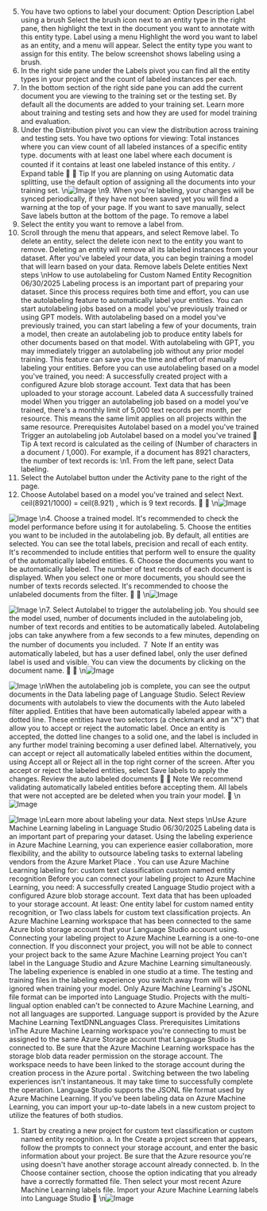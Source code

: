 5. You have two options to label your document:
Option
Description
Label using a
brush
Select the brush icon next to an entity type in the right pane, then highlight the
text in the document you want to annotate with this entity type.
Label using a
menu
Highlight the word you want to label as an entity, and a menu will appear. Select
the entity type you want to assign for this entity.
The below screenshot shows labeling using a brush.
6. In the right side pane under the Labels pivot you can find all the entity types in your
project and the count of labeled instances per each.
7. In the bottom section of the right side pane you can add the current document you are
viewing to the training set or the testing set. By default all the documents are added to
your training set. Learn more about training and testing sets and how they are used for
model training and evaluation.
8. Under the Distribution pivot you can view the distribution across training and testing
sets. You have two options for viewing:
Total instances where you can view count of all labeled instances of a specific entity
type.
documents with at least one label where each document is counted if it contains at
least one labeled instance of this entity.
ﾉ
Expand table

 Tip
If you are planning on using Automatic data splitting, use the default option of
assigning all the documents into your training set.
\n![Image](images/page681_image1.png)
\n9. When you're labeling, your changes will be synced periodically, if they have not been
saved yet you will find a warning at the top of your page. If you want to save manually,
select Save labels button at the bottom of the page.
To remove a label
1. Select the entity you want to remove a label from.
2. Scroll through the menu that appears, and select Remove label.
To delete an entity, select the delete icon next to the entity you want to remove. Deleting an
entity will remove all its labeled instances from your dataset.
After you've labeled your data, you can begin training a model that will learn based on your
data.
Remove labels
Delete entities
Next steps
\nHow to use autolabeling for Custom
Named Entity Recognition
06/30/2025
Labeling process is an important part of preparing your dataset. Since this process requires
both time and effort, you can use the autolabeling feature to automatically label your entities.
You can start autolabeling jobs based on a model you've previously trained or using GPT
models. With autolabeling based on a model you've previously trained, you can start labeling a
few of your documents, train a model, then create an autolabeling job to produce entity labels
for other documents based on that model. With autolabeling with GPT, you may immediately
trigger an autolabeling job without any prior model training. This feature can save you the time
and effort of manually labeling your entities.
Before you can use autolabeling based on a model you've trained, you need:
A successfully created project with a configured Azure blob storage account.
Text data that has been uploaded to your storage account.
Labeled data
A successfully trained model
When you trigger an autolabeling job based on a model you've trained, there's a monthly
limit of 5,000 text records per month, per resource. This means the same limit applies on
all projects within the same resource.
Prerequisites
Autolabel based on a model you've trained
Trigger an autolabeling job
Autolabel based on a model you've trained
 Tip
A text record is calculated as the ceiling of (Number of characters in a document /
1,000). For example, if a document has 8921 characters, the number of text records is:
\n1. From the left pane, select Data labeling.
2. Select the Autolabel button under the Activity pane to the right of the page.
3. Choose Autolabel based on a model you've trained and select Next.
ceil(8921/1000) = ceil(8.921) , which is 9 text records.


\n![Image](images/page684_image1.png)

![Image](images/page684_image2.png)
\n4. Choose a trained model. It's recommended to check the model performance before
using it for autolabeling.
5. Choose the entities you want to be included in the autolabeling job. By default, all
entities are selected. You can see the total labels, precision and recall of each entity.
It's recommended to include entities that perform well to ensure the quality of the
automatically labeled entities.
6. Choose the documents you want to be automatically labeled. The number of text
records of each document is displayed. When you select one or more documents,
you should see the number of texts records selected. It's recommended to choose
the unlabeled documents from the filter.


\n![Image](images/page685_image1.png)

![Image](images/page685_image2.png)
\n7. Select Autolabel to trigger the autolabeling job. You should see the model used,
number of documents included in the autolabeling job, number of text records and
entities to be automatically labeled. Autolabeling jobs can take anywhere from a few
seconds to a few minutes, depending on the number of documents you included.
７ Note
If an entity was automatically labeled, but has a user defined label, only the
user defined label is used and visible.
You can view the documents by clicking on the document name.


\n![Image](images/page686_image1.png)

![Image](images/page686_image2.png)
\nWhen the autolabeling job is complete, you can see the output documents in the Data
labeling page of Language Studio. Select Review documents with autolabels to view the
documents with the Auto labeled filter applied.
Entities that have been automatically labeled appear with a dotted line. These entities have two
selectors (a checkmark and an "X") that allow you to accept or reject the automatic label.
Once an entity is accepted, the dotted line changes to a solid one, and the label is included in
any further model training becoming a user defined label.
Alternatively, you can accept or reject all automatically labeled entities within the document,
using Accept all or Reject all in the top right corner of the screen.
After you accept or reject the labeled entities, select Save labels to apply the changes.
Review the auto labeled documents

７ Note
We recommend validating automatically labeled entities before accepting them.
All labels that were not accepted are be deleted when you train your model.

\n![Image](images/page687_image1.png)

![Image](images/page687_image2.png)
\nLearn more about labeling your data.
Next steps
\nUse Azure Machine Learning labeling in
Language Studio
06/30/2025
Labeling data is an important part of preparing your dataset. Using the labeling experience in
Azure Machine Learning, you can experience easier collaboration, more flexibility, and the
ability to outsource labeling tasks to external labeling vendors from the Azure Market Place
.
You can use Azure Machine Learning labeling for:
custom text classification
custom named entity recognition
Before you can connect your labeling project to Azure Machine Learning, you need:
A successfully created Language Studio project with a configured Azure blob storage
account.
Text data that has been uploaded to your storage account.
At least:
One entity label for custom named entity recognition, or
Two class labels for custom text classification projects.
An Azure Machine Learning workspace that has been connected to the same Azure blob
storage account that your Language Studio account using.
Connecting your labeling project to Azure Machine Learning is a one-to-one connection.
If you disconnect your project, you will not be able to connect your project back to the
same Azure Machine Learning project
You can't label in the Language Studio and Azure Machine Learning simultaneously. The
labeling experience is enabled in one studio at a time.
The testing and training files in the labeling experience you switch away from will be
ignored when training your model.
Only Azure Machine Learning's JSONL file format can be imported into Language Studio.
Projects with the multi-lingual option enabled can't be connected to Azure Machine
Learning, and not all languages are supported.
Language support is provided by the Azure Machine Learning TextDNNLanguages
Class.
Prerequisites
Limitations
\nThe Azure Machine Learning workspace you're connecting to must be assigned to the
same Azure Storage account that Language Studio is connected to. Be sure that the Azure
Machine Learning workspace has the storage blob data reader permission on the storage
account. The workspace needs to have been linked to the storage account during the
creation process in the Azure portal
.
Switching between the two labeling experiences isn't instantaneous. It may take time to
successfully complete the operation.
Language Studio supports the JSONL file format used by Azure Machine Learning. If you’ve
been labeling data on Azure Machine Learning, you can import your up-to-date labels in a new
custom project to utilize the features of both studios.
1. Start by creating a new project for custom text classification or custom named entity
recognition.
a. In the Create a project screen that appears, follow the prompts to connect your
storage account, and enter the basic information about your project. Be sure that the
Azure resource you're using doesn't have another storage account already connected.
b. In the Choose container section, choose the option indicating that you already have a
correctly formatted file. Then select your most recent Azure Machine Learning labels
file.
Import your Azure Machine Learning labels into
Language Studio

\n![Image](images/page690_image1.png)